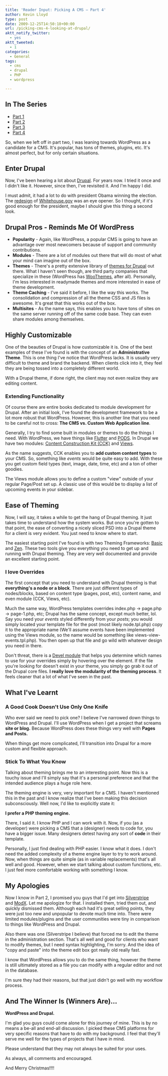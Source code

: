 ```yaml
---
title: 'Reader Input: Picking A CMS – Part 4'
author: Kevin Lloyd
type: post
date: 2009-12-25T14:50:18+00:00
url: /picking-cms-4-looking-at-drupal/
aktt_notify_twitter:
  - yes
aktt_tweeted:
  - 1
categories:
  - General
tags:
  - cms
  - drupal
  - PHP
  - wordpress

---
```

## In The Series

  * [Part 1][1]
  * [Part 2][2]
  * [Part 3][3]
  * [Part 4][4]

So, when we left off in part two, I was leaning towards WordPress as a candidate for a CMS. It's popular, has tons of themes, plugins, etc. It's almost perfect, but for only certain situations.

## Enter Drupal

Now, I've been hearing a lot about [Drupal][5]. For years now. I tried it once and I didn't like it. However, since then, I've revisited it. And I'm happy I did.

I must admit, it had a lot to do with president Obama winning the election. The [redesign][6] of [Whitehouse.gov][7] was an eye opener. So I thought, if it's good enough for the president, maybe I should give this thing a second look.

## Drupal Pros - Reminds Me Of WordPress

  * **Popularity** - Again, like WordPress, a popular CMS is going to have an advantage over most newcomers because of support and community contributions.
  * **Modules** - There are a lot of modules out there that will do most of what your mind can imagine out of the box.
  * **Themes** - There's a pretty extensive library of [themes for Drupal][8] out there. What I haven't seen though, are third party companies that specialize in these (WordPress has [WooThemes][9], after all). Personally, I'm less interested in readymade themes and more interested in ease of theme development.
  * **Theme Caching** - I've said it before, I like the way this works. The consolidation and compression of all the theme CSS and JS files is awesome. It's great that this works out of the box.
  * **Multisites** - As the name says, this enables you to have tons of sites on the same server running off of the same code base. They can even share modules among themselves.

## Highly Customizable

One of the beauties of Drupal is how customizable it is. One of the best examples of these I've found is with the concept of an **Administrative Theme**. This is one thing I've notice that WordPress lacks. It is usually very difficult to theme and brand the backend. When clients click into it, they feel they are being tossed into a completely different world.

With a Drupal theme, if done right, the client may not even realize they are editing content.

### Extending Functionality

Of course there are entire books dedicated to module development for Drupal. After an initial look, I've found the development framework to be a lot more robust that WordPress. However, this is another line that you need to be careful not to cross: **The CMS vs. Custom Web Application line**.

Generally, I try to find some built in modules or themes to do the things I need. With WordPress, we have things like [Flutter][10] and [PODS][11]. In Drupal we have two modules: [Content Construction Kit (CCK)][12] and [Views][13].

As the name suggests, CCK enables you to **add custom content types** to your CMS. So, something like _events_ would be quite easy to add. With these you get custom field types (text, image, date, time, etc) and a ton of other goodies.

The Views module allows you to define a custom "view" outside of your regular Page/Post set up. A classic use of this would be to display a list of upcoming events in your sidebar.

## Ease of Theming

Now, I will say, it takes a while to get the hang of Drupal theming. It just takes time to understand how the system works. But once you're gotten to that point, the ease of converting a nicely sliced PSD into a Drupal theme for a client is very evident. You just need to know where to start.

The easiest starting point I've found is with two Theming Frameworks: [Basic][14] and [Zen][15]. These two tools give you everything you need to get up and running with Drupal theming. They are very well documented and provide an excellent starting point.

### I love Overrides

The first concept that you need to understand with Drupal theming is that **everything's a node or a block**. There are just different types of nodes/blocks, based on content type (pages, post, etc), content name, and even module (CCK, Views, etc).

Much the same way, WordPress templates overrides index.php -> page.php -> page-1.php, etc; Drupal has the same concept, except much better, lol. Say you need your _events_ styled differently from your _posts_; you would simply located your template file for the post (most likely node.tpl.php) copy it to the appropriate name (We'll assume events have been implemented using the Views module, so the name would be something like views-view-events.tpl.php). You then open up that file and go wild with whatever design you need in there.

Don't threat, there is a [Devel module][16] that helps you determine which names to use for your overrides simply by hovering over the element. If the file you're looking for doesn't exist in your theme, you simply go grab it out of the Drupal core files. **I really love the modularity of the theming process**. It feels cleaner that a lot of what I've seen in the past.

## What I've Learnt

### A Good Cook Doesn't Use Only One Knife

Who ever said we need to pick one? I believe I've narrowed down things to WordPress and Drupal. I'll use WordPress when I get a project that screams **site or blog.** Because WordPress does these things very well with **Pages and Posts.**

When things get more complicated, I'll transition into Drupal for a more custom and flexible approach.

### Stick To What You Know

Talking about theming brings me to an interesting point. Now this is a touchy issue and I'll simply say that it's a personal preference and that the intended audience plays a huge role here.

The theming engine is very, very important for a CMS. I haven't mentioned this in the past and I know realize that I've been making this decision subconsciously. Well now, I'd like to explicitly state it:

**I prefer a PHP theming engine.**

There, I said it. I know PHP and I can work with it. Now, if you (as a developer) were picking a CMS that a (designer) needs to code for, you have a bigger issue. Many designers detest having any sort of **code** in their template.

Personally, I just find dealing with PHP easier. I know what it does. I don't need the added complexity of a theme engine layer to try to work around. Now, when things are quite simple (as in variable replacements) that's all well and good. However, when we start talking about custom functions, etc. I just feel more comfortable working with something I know.

## My Apologies

Now I know in Part 2, I promised you guys that I'd get into <a onclick="javascript:pageTracker._trackPageview('/outbound/article/silverstripe.org');" href="http://silverstripe.org/">Silverstripe</a> and <a onclick="javascript:pageTracker._trackPageview('/outbound/article/modxcms.com');" href="http://modxcms.com/">ModX</a>. Let me apologize for that. I installed them, tried them out, and quickly dismissed them. Although each had it's great selling points, they were just too new and unpopular to devote much time into. There were limited modules/plugins and the user communities were tiny in comparison to things like WordPress and Drupal.

Also there was one (Silverstripe I believe) that forced me to edit the theme in the administration section. That's all well and good for clients who want to modify themes, but I need syntax highlighting, I'm sorry. And the idea of "copy and paste" into the theme edit box got really old really fast.

I know that WordPress allows you to do the same thing, however the theme is still ultimately stored as a file you can modify with a regular editor and not in the database.

I'm sure they had their reasons, but that just didn't go well with my workflow process.

## And The Winner Is (Winners Are)...

**WordPress and Drupal.**

I'm glad you guys could come alone for this journey of mine. This is by no means a be-all and end-all discussion. I picked these CMS platforms for very specific reasons that have to do with my background. I feel that they'll serve me well for the types of projects that I have in mind.

Please understand that they may not always be suited for your uses.

As always, all comments and encouraged.

And Merry Christmas!!!!

 [1]: https://webdevelopment2.com/picking-a-cms-part-1/
 [2]: https://webdevelopment2.com/picking-a-cms-2-new-standards/
 [3]: https://webdevelopment2.com/picking-a-cms-3-wordpress-as-a-cms/
 [4]: /picking-cms-4-looking-at-drupal
 [5]: http://drupal.org
 [6]: http://drupal.org/whitehouse-gov-launches-on-drupal-engages-community
 [7]: http://Whitehouse.gov
 [8]: http://drupal.org/project/Themes
 [9]: http://www.woothemes.com/
 [10]: http://flutter.freshout.us/
 [11]: http://pods.uproot.us/
 [12]: http://drupal.org/project/cck
 [13]: http://drupal.org/project/views
 [14]: http://drupal.org/project/basic
 [15]: http://drupal.org/project/zen
 [16]: http://drupal.org/project/devel